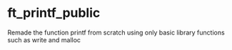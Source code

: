 # ft_printf_public
Remade the function printf from scratch using only basic library functions such as write and malloc
